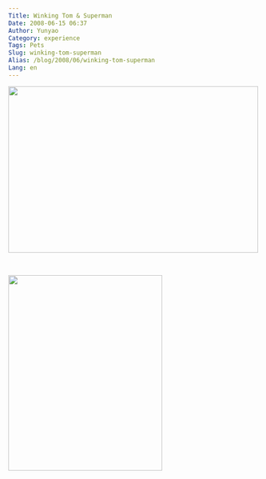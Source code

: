 ```yaml
---
Title: Winking Tom & Superman
Date: 2008-06-15 06:37
Author: Yunyao
Category: experience
Tags: Pets
Slug: winking-tom-superman
Alias: /blog/2008/06/winking-tom-superman
Lang: en
---
```


<img src="https://farm4.static.flickr.com/3003/2579895048_acecea6edc.jpg?v=0" width="500" height="333" />

 

<img src="https://i.pinimg.com/236x/83/d6/27/83d627ecca8b358f383fb2c8acc64f9b--real-superman-superman-stuff.jpg" width="308" height="391" /> 
